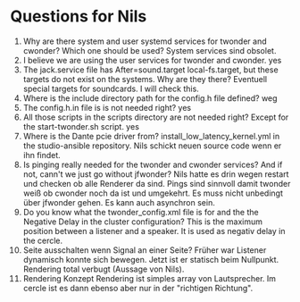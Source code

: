# Questions for Nils

1. Why are there system and user systemd services for twonder and cwonder? Which one should be used?
System services sind obsolet.
2. I believe we are using the user services for twonder and cwonder.
yes
3. The jack.service file has After=sound.target local-fs.target, but these targets do not exist on the systems. Why are they there?
Eventuell special targets for soundcards. I will check this.
4. Where is the include directory path for the config.h file defined?
weg
5. The config.h.in file is is not needed right?
yes
6. All those scripts in the scripts directory are not needed right? Except for the start-twonder.sh script.
yes
7. Where is the Dante pcie driver from?
install_low_latency_kernel.yml in the studio-ansible repository. Nils schickt neuen source code wenn er ihn findet.
8. Is pinging really needed for the twonder and cwonder services? And if not, cann't we just go without jfwonder?
Nils hatte es drin wegen restart und checken ob alle Renderer da sind.
Pings sind sinnvoll damit twonder weiß ob cwonder noch da ist und umgekehrt. Es muss nicht unbedingt über jfwonder gehen. Es kann auch asynchron sein.
9. Do you know what the twonder_config.xml file is for and the the Negative Delay in the cluster configuration?
This is the maximum position between a listener and a speaker. It is used as negativ delay in the cercle.
10. Seite ausschalten wenn Signal an einer Seite?
Früher war Listener dynamisch konnte sich bewegen. Jetzt ist er statisch beim Nullpunkt. Rendering total verbugt (Aussage von Nils).
11. Rendering Konzept
Rendering ist simples array von Lautsprecher. Im cercle ist es dann ebenso aber nur in der "richtigen Richtung".

